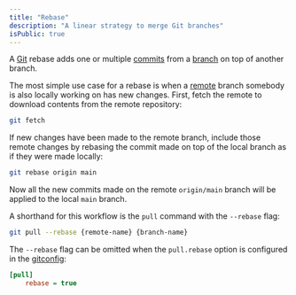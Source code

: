 ```yaml
---
title: "Rebase"
description: "A linear strategy to merge Git branches"
isPublic: true
---
```


A [Git](git) rebase adds one or multiple [commits](commit) from a
[branch](branch) on top of another branch.

The most simple use case for a rebase is when a [remote](remote) branch somebody
is also locally working on has new changes. First, fetch the remote to download
contents from the remote repository:

```sh
git fetch
```

If new changes have been made to the remote branch, include those remote changes
by rebasing the commit made on top of the local branch as if they were made
locally:

```sh
git rebase origin main
```

Now all the new commits made on the remote `origin/main` branch will be applied
to the local `main` branch.

A shorthand for this workflow is the `pull` command with the `--rebase` flag:

```sh
git pull --rebase {remote-name} {branch-name}
```

The `--rebase` flag can be omitted when the `pull.rebase` option is configured
in the [gitconfig](gitconfig):

```ini
[pull]
    rebase = true
```
